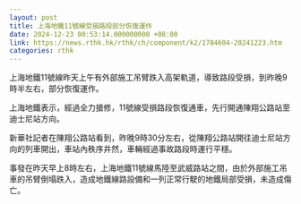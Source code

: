 ```yaml
---
layout: post
title: 上海地鐵11號線受損路段部分恢復運作
date: 2024-12-23 00:53:14.000000000 +08:00
link: https://news.rthk.hk/rthk/ch/component/k2/1784604-20241223.htm
categories: rthk
---
```


上海地鐵11號線昨天上午有外部施工吊臂跌入高架軌道，導致路段受損，到昨晚9時半左右，部分恢復運作。

上海地鐵表示，經過全力搶修，11號線受損路段恢復通車，先行開通陳翔公路站至迪士尼站方向。

新華社記者在陳翔公路站看到，昨晚9時30分左右，從陳翔公路站開往迪士尼站方向的列車開出，車站內秩序井然，車輛經過事故路段時運行平穩。

事發在昨天早上8時左右，上海地鐵11號線馬陸至武威路站之間，由於外部施工吊車的吊臂倒塌跌入，造成地鐵線路設備和一列正常行駛的地鐵局部受損，未造成傷亡。
